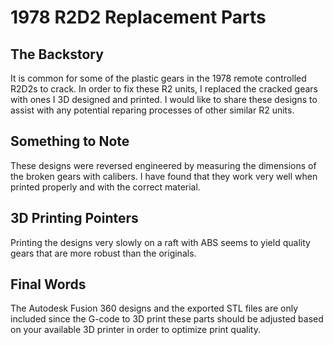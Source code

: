 # 1978 R2D2 Replacement Parts

## The Backstory

It is common for some of the plastic gears in the 1978 remote controlled R2D2s to crack. In order to fix these R2 units, I replaced the cracked gears with ones I 3D designed and printed. I would like to share these designs to assist with any potential reparing processes of other similar R2 units.

## Something to Note

These designs were reversed engineered by measuring the dimensions of the broken gears with calibers. I have found that they work very well when printed properly and with the correct material.

## 3D Printing Pointers

Printing the designs very slowly on a raft with ABS seems to yield quality gears that are more robust than the originals.

## Final Words

The Autodesk Fusion 360 designs and the exported STL files are only included since the G-code to 3D print these parts should be adjusted based on your available 3D printer in order to optimize print quality.
